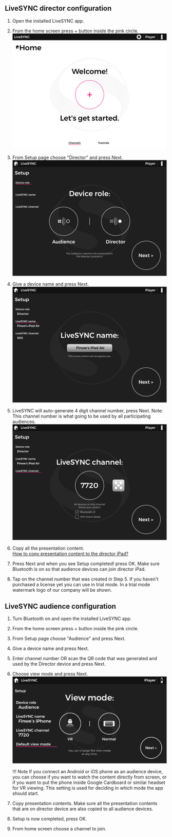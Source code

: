 ## LiveSYNC director configuration

1. Open the installed LiveSYNC app. 
2. From the home screen press + button inside the pink circle.
![Cover](img/homePage.jpg)
3. From Setup page choose "Director" and press Next. 
![Cover](img/deviceRole.jpg)
4. Give a device name and press Next.
![Cover](img/deviceName.jpg)
5.  LiveSYNC will auto-generate 4 digit channel number, press Next.
    Note: This channel number is what going to be used by all participating audiences. 
![Cover](img/channelNumber.jpg)
6. Copy all the presentation content.  
    [How to copy presentation content to the director iPad?](../user_guide/asset_management.md)
    
7. Press Next and when you see Setup completed! press OK. Make sure Bluetooth is on so that audience devices can join director iPad. 
8. Tap on the channel number that was created in Step 5. If you haven't purchased a license yet you can use in trial mode. In a trial mode watermark logo of our company will be shown. 

## LiveSYNC audience configuration

1. Turn Bluetooth on and open the installed LiveSYNC app. 
2. From the home screen press + button inside the pink circle.
3. From Setup page choose "Audience" and press Next. 
4. Give a device name and press Next.
5. Enter channel number OR scan the QR code that was generated and used by the Director device and press Next.
6. Choose view mode and press Next. 
![Cover](img/viewMode.jpg)

    !!! Note
        If you connect an Android or iOS phone as an audience device, you can choose if you want to watch the content directly from screen, or if you want to put the phone inside Google Cardboard or similar headset for VR viewing. This setting is used for deciding in which mode the app should start.

7. Copy presentation contents. Make sure all the presentation contents that are on director device are also copied to all audience devices. 
8. Setup is now completed, press OK. 
9. From home screen choose a channel to join. 